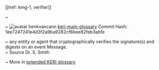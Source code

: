 [[tref: kmg-1, verifier]]

~ <!-- This is a copy of the saved remote text. Remove it if you like. It is automatically (re)generated -->

~ <span class="meta-info"><span>![avatar](https://avatars.githubusercontent.com/u/479356?v=4) henkvancann</span> <span>[keri-main-glossary](https://github.com/henkvancann/keri-main-glossary)</span> <span class="commit-hash">Commit Hash: 1ee7247241e4d3f2a9ba9282cf6bee82feb3abfe</span></span>

~ any entity or agent that cryptographically verifies the signature(s) and digests on an event Message.  
~ Source Dr. S. Smith

~ More in <a href="https://weboftrust.github.io/WOT-terms/docs/glossary/verifier">extended KERI glossary</a>
